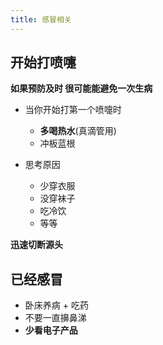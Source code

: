 ```yaml
---
title: 感冒相关
---
```


## 开始打喷嚏

**如果预防及时 很可能能避免一次生病**

* 当你开始打第一个喷嚏时
  * **多喝热水**(真滴管用)
  * 冲板蓝根
  
* 思考原因 
  * 少穿衣服
  * 没穿袜子
  * 吃冷饮
  * 等等 

**迅速切断源头**

## 已经感冒

* 卧床养病 + 吃药
* 不要一直擤鼻涕
* **少看电子产品**